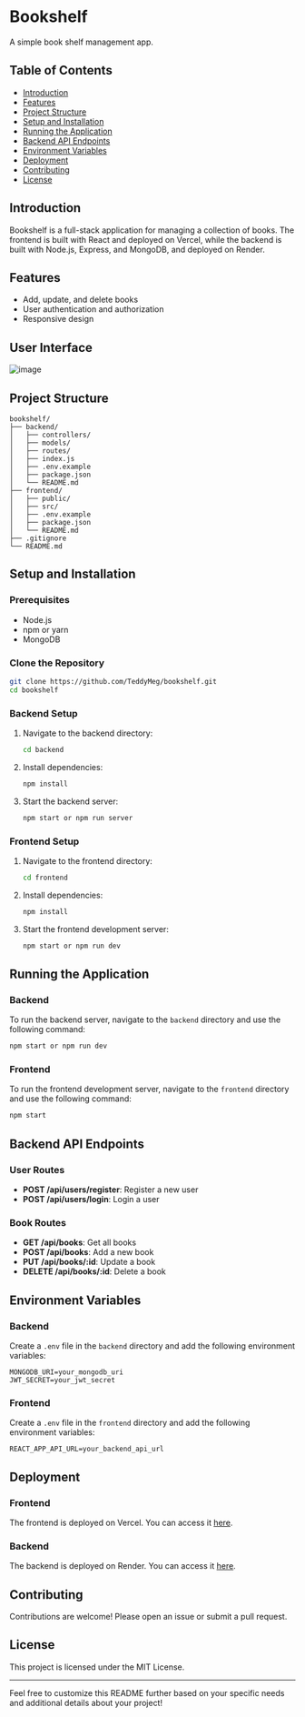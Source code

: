 # Bookshelf

A simple book shelf management app.

## Table of Contents
- [Introduction](#introduction)
- [Features](#features)
- [Project Structure](#project-structure)
- [Setup and Installation](#setup-and-installation)
- [Running the Application](#running-the-application)
- [Backend API Endpoints](#backend-api-endpoints)
- [Environment Variables](#environment-variables)
- [Deployment](#deployment)
- [Contributing](#contributing)
- [License](#license)

## Introduction
Bookshelf is a full-stack application for managing a collection of books. The frontend is built with React and deployed on Vercel, while the backend is built with Node.js, Express, and MongoDB, and deployed on Render.

## Features
- Add, update, and delete books
- User authentication and authorization
- Responsive design
## User Interface
  ![image](https://github.com/user-attachments/assets/f54052e7-518e-429f-996f-a4a73391ffac)

## Project Structure
```
bookshelf/
├── backend/
│   ├── controllers/
│   ├── models/
│   ├── routes/
│   ├── index.js
│   ├── .env.example
│   ├── package.json
│   └── README.md
├── frontend/
│   ├── public/
│   ├── src/
│   ├── .env.example
│   ├── package.json
│   └── README.md
├── .gitignore
└── README.md
```

## Setup and Installation
### Prerequisites
- Node.js
- npm or yarn
- MongoDB

### Clone the Repository
```bash
git clone https://github.com/TeddyMeg/bookshelf.git
cd bookshelf
```

### Backend Setup
1. Navigate to the backend directory:
   ```bash
   cd backend
   ```
2. Install dependencies:
   ```bash
   npm install
   ```
3. Start the backend server:
   ```bash
   npm start or npm run server
   ```

### Frontend Setup
1. Navigate to the frontend directory:
   ```bash
   cd frontend
   ```
2. Install dependencies:
   ```bash
   npm install
   ```
3. Start the frontend development server:
   ```bash
   npm start or npm run dev
   ```

## Running the Application
### Backend
To run the backend server, navigate to the `backend` directory and use the following command:
```bash
npm start or npm run dev
```

### Frontend
To run the frontend development server, navigate to the `frontend` directory and use the following command:
```bash
npm start
```

## Backend API Endpoints
### User Routes
- **POST /api/users/register**: Register a new user
- **POST /api/users/login**: Login a user

### Book Routes
- **GET /api/books**: Get all books
- **POST /api/books**: Add a new book
- **PUT /api/books/:id**: Update a book
- **DELETE /api/books/:id**: Delete a book

## Environment Variables
### Backend
Create a `.env` file in the `backend` directory and add the following environment variables:
```
MONGODB_URI=your_mongodb_uri
JWT_SECRET=your_jwt_secret
```

### Frontend
Create a `.env` file in the `frontend` directory and add the following environment variables:
```
REACT_APP_API_URL=your_backend_api_url
```

## Deployment
### Frontend
The frontend is deployed on Vercel. You can access it [here](https://bookshelf-frontend-six.vercel.app/).

### Backend
The backend is deployed on Render. You can access it [here](https://bookshelf-server-npl7.onrender.com/).

## Contributing
Contributions are welcome! Please open an issue or submit a pull request.

## License
This project is licensed under the MIT License.

---

Feel free to customize this README further based on your specific needs and additional details about your project!
